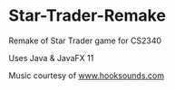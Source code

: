 # Star-Trader-Remake
Remake of Star Trader game for CS2340

Uses Java & JavaFX 11

Music courtesy of www.hooksounds.com